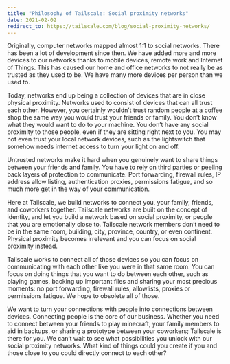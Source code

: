 ```yaml
---
title: "Philosophy of Tailscale: Social proximity networks"
date: 2021-02-02
redirect_to: https://tailscale.com/blog/social-proximity-networks/
---
```


Originally, computer networks mapped almost 1:1 to social networks.
There has been a lot of development since then. We have added more and
more devices to our networks thanks to mobile devices, remote work and
Internet of Things. This has caused our home and office networks to
not really be as trusted as they used to be. We have many more devices
per person than we used to.

Today, networks end up being a collection of devices that are in close
physical proximity. Networks used to consist of devices that can all
trust each other. However, you certainly wouldn’t trust random people
at a coffee shop the same way you would trust your friends or family.
You don’t know what they would want to do to your machine. You don’t
have any social proximity to those people, even if they are sitting
right next to you. You may not even trust your local network devices,
such as the lightswitch that somehow needs internet access to turn
your light on and off.

Untrusted networks make it hard when you genuinely want to share
things between your friends and family. You have to rely on third
parties or peeling back layers of protection to communicate. Port
forwarding, firewall rules, IP address allow listing, authentication
proxies, permissions fatigue, and so much more get in the way of your
communication.

Here at Tailscale, we build networks to connect you, your family,
friends, and coworkers together. Tailscale networks are built on the
concept of identity, and let you build a network based on social
proximity, or people that you are emotionally close to. Tailscale
network members don’t need to be in the same room, building, city,
province, country, or even continent. Physical proximity becomes
irrelevant and you can focus on social proximity instead.

Tailscale works to connect all of those devices so you can focus on
communicating with each other like you were in that same room. You can
focus on doing things that you want to do between each other, such as
playing games, backing up important files and sharing your most
precious moments: no port forwarding, firewall rules, allowlists,
proxies or permissions fatigue. We hope to obsolete all of those.

We want to turn your connections with people into connections between
devices. Connecting people is the core of our business. Whether you
need to connect between your friends to play minecraft, your family
members to aid in backups, or sharing a prototype between your
coworkers; Tailscale is there for you. We can’t wait to see what
possibilities you unlock with our social proximity networks. What kind
of things could you create if you and those close to you could
directly connect to each other?

